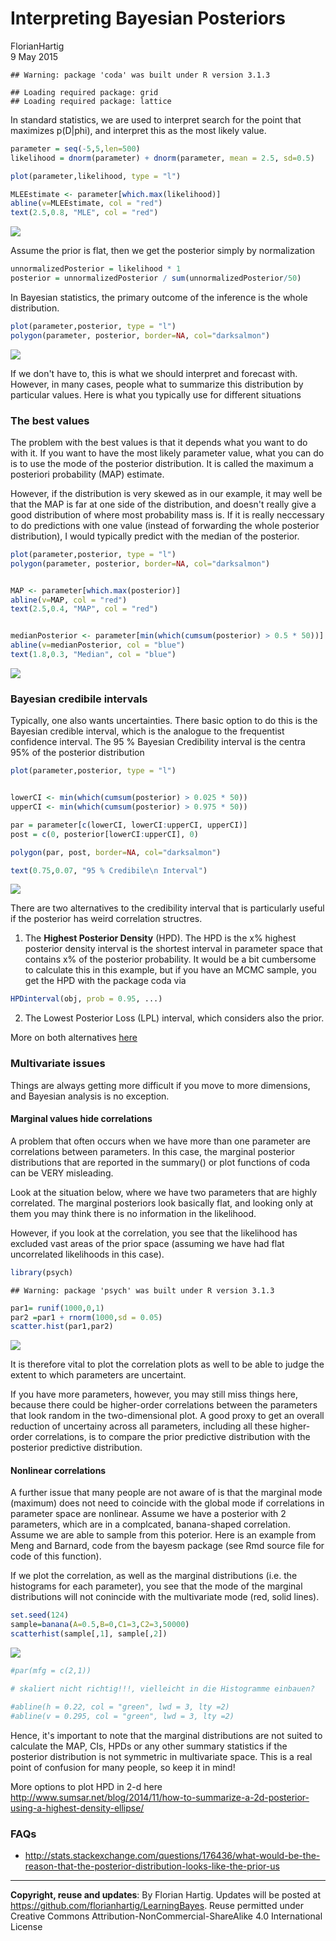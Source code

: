 # Interpreting Bayesian Posteriors
FlorianHartig  
9 May 2015  





```
## Warning: package 'coda' was built under R version 3.1.3
```

```
## Loading required package: grid
## Loading required package: lattice
```

In standard statistics, we are used to interpret search for the point that maximizes p(D|phi), and interpret this as the most likely value. 



```r
parameter = seq(-5,5,len=500)
likelihood = dnorm(parameter) + dnorm(parameter, mean = 2.5, sd=0.5)

plot(parameter,likelihood, type = "l")

MLEEstimate <- parameter[which.max(likelihood)]
abline(v=MLEEstimate, col = "red")
text(2.5,0.8, "MLE", col = "red")
```

![](Posterior_files/figure-html/unnamed-chunk-2-1.png) 

Assume the prior is flat, then we get the posterior simply by normalization


```r
unnormalizedPosterior = likelihood * 1 
posterior = unnormalizedPosterior / sum(unnormalizedPosterior/50) 
```

In Bayesian statistics, the primary outcome of the inference is the whole distribution. 


```r
plot(parameter,posterior, type = "l")
polygon(parameter, posterior, border=NA, col="darksalmon")
```

![](Posterior_files/figure-html/unnamed-chunk-4-1.png) 

If we don't have to, this is what we should interpret and forecast with. However, in many cases, people what to summarize this distribution by particular values. Here is what you typically use for different situations

### The best values 

The problem with the best values is that it depends what you want to do with it. If you want to have the most likely parameter value, what you can do is to use the mode of the posterior distribution. It is called the maximum a posteriori probability (MAP) estimate. 

However, if the distribution is very skewed as in our example, it may well be that the MAP is far at one side of the distribution, and doesn't really give a good distribution of where most probability mass is. If it is really neccessary to do predictions with one value (instead of forwarding the whole posterior distribution), I would typically predict with the median of the posterior. 



```r
plot(parameter,posterior, type = "l")
polygon(parameter, posterior, border=NA, col="darksalmon")


MAP <- parameter[which.max(posterior)]
abline(v=MAP, col = "red")
text(2.5,0.4, "MAP", col = "red")


medianPosterior <- parameter[min(which(cumsum(posterior) > 0.5 * 50))]
abline(v=medianPosterior, col = "blue")
text(1.8,0.3, "Median", col = "blue")
```

![](Posterior_files/figure-html/unnamed-chunk-5-1.png) 

### Bayesian credibile intervals

Typically, one also wants uncertainties. There basic option to do this is the Bayesian credible interval, which is the analogue to the frequentist confidence interval. The 95 % Bayesian Credibility interval is the centra 95% of the posterior distribution



```r
plot(parameter,posterior, type = "l")


lowerCI <- min(which(cumsum(posterior) > 0.025 * 50))
upperCI <- min(which(cumsum(posterior) > 0.975 * 50))

par = parameter[c(lowerCI, lowerCI:upperCI, upperCI)]
post = c(0, posterior[lowerCI:upperCI], 0)

polygon(par, post, border=NA, col="darksalmon")

text(0.75,0.07, "95 % Credibile\n Interval")
```

![](Posterior_files/figure-html/unnamed-chunk-6-1.png) 

There are two alternatives to the credibility interval that is particularly useful if the posterior has weird correlation structres.

1. The **Highest Posterior Density** (HPD). The HPD is the x% highest posterior density interval is the shortest interval in parameter space that contains x% of the posterior probability. It would be a bit cumbersome to calculate this in this example, but if you have an MCMC sample, you get the HPD with the package coda via


```r
HPDinterval(obj, prob = 0.95, ...)
```

2. The Lowest Posterior Loss (LPL) interval, which considers also the prior. 

More on both alternatives [here](http://www.bayesian-inference.com/credible)


### Multivariate issues

Things are always getting more difficult if you move to more dimensions, and Bayesian analysis is no exception. 

#### Marginal values hide correlations 

A problem that often occurs when we have more than one parameter are correlations between parameters. In this case, the marginal posterior distributions that are reported in the summary() or plot functions of coda can be VERY misleading. 

Look at the situation below, where we have two parameters that are highly correlated. The marginal posteriors look basically flat, and looking only at them you may think there is no information in the likelihood. 

However, if you look at the correlation, you see that the likelihood has excluded vast areas of the prior space (assuming we have had flat uncorrelated likelihoods in this case). 



```r
library(psych)
```

```
## Warning: package 'psych' was built under R version 3.1.3
```

```r
par1= runif(1000,0,1)
par2 =par1 + rnorm(1000,sd = 0.05)
scatter.hist(par1,par2)
```

![](Posterior_files/figure-html/unnamed-chunk-8-1.png) 

It is therefore vital to plot the correlation plots as well to be able to judge the extent to which parameters are uncertaint. 

If you have more parameters, however, you may still miss things here, because there could be higher-order correlations between the parameters that look random in the two-dimensional plot. A good proxy to get an overall reduction of uncertainy across all parameters, including all these higher-order correlations, is to compare the prior predictive distribution with the posterior predictive distribution. 


#### Nonlinear correlations

A further issue that many people are not aware of is that the marginal mode (maximum) does not need to coincide with the global mode if correlations in parameter space are nonlinear. Assume we have a posterior with 2 parameters, which are in a complcated, banana-shaped correlation. Assume we are able to sample from this poterior. Here is an example from Meng and Barnard, code from the bayesm package (see Rmd source file for code of this function).



If we plot the correlation, as well as the marginal distributions (i.e. the histograms for each parameter), you see that the mode of the marginal distributions will not conincide with the multivariate mode (red, solid lines).


```r
set.seed(124)
sample=banana(A=0.5,B=0,C1=3,C2=3,50000)
scatterhist(sample[,1], sample[,2])
```

![](Posterior_files/figure-html/unnamed-chunk-10-1.png) 

```r
#par(mfg = c(2,1))

# skaliert nicht richtig!!!, vielleicht in die Histogramme einbauen?

#abline(h = 0.22, col = "green", lwd = 3, lty =2)
#abline(v = 0.295, col = "green", lwd = 3, lty =2)
```

Hence, it's important to note that the marginal distributions are not suited to calculate the MAP, CIs, HPDs or any other summary statistics if the posterior distribution is not symmetric in multivariate space. This is a real point of confusion for many people, so keep it in mind!

More options to plot HPD in 2-d here http://www.sumsar.net/blog/2014/11/how-to-summarize-a-2d-posterior-using-a-highest-density-ellipse/



### FAQs

* http://stats.stackexchange.com/questions/176436/what-would-be-the-reason-that-the-posterior-distribution-looks-like-the-prior-us




---
**Copyright, reuse and updates**: By Florian Hartig. Updates will be posted at https://github.com/florianhartig/LearningBayes. Reuse permitted under Creative Commons Attribution-NonCommercial-ShareAlike 4.0 International License

